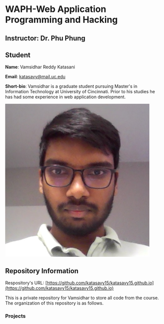 # WAPH-Web Application Programming and Hacking

## Instructor: Dr. Phu Phung

## Student

**Name**: Vamsidhar Reddy Katasani

**Email**: katasavy@mail.uc.edu

**Short-bio**: Vamsidhar is a graduate student pursuing Master's in Information Technology at University of Cincinnati. Prior to his studies he has had some experience in web application development.

![Vamsidhar's headshot](images/photo.jpg)

## Repository Information

Respository's URL: [https://github.com/katasavy15/katasavy15.github.io](https://github.com/katasavy15/katasavy15.github.io)

This is a private repository for Vamsidhar to store all code from the course. The organization of this repository is as follows.

### Projects


